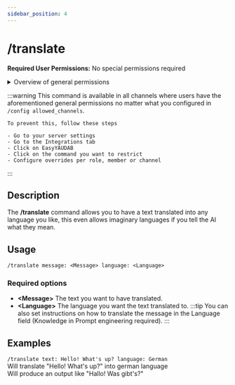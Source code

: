 ```yaml
---
sidebar_position: 4
---
```


# /translate

**Required User Permissions:** No special permissions required

<details>
	<summary>Overview of general permissions</summary>
	
	These permissions are needed for users to run any commands at all in a channel
	- View Channel permissions
	- Send Messages permissions
	- Use Application Commands permissions
</details>

:::warning
	This command is available in all channels where users have the aforementioned general permissions no matter what you configured in `/config allowed_channels`.
	
	To prevent this, follow these steps
	
	- Go to your server settings
	- Go to the Integrations tab
	- Click on EasyYAUDAB
	- Click on the command you want to restrict
	- Configure overrides per role, member or channel
:::

## Description
The **/translate** command allows you to have a text translated into any language you like, this even allows imaginary languages if you tell the AI what they mean.

## Usage
`/translate message: <Message> language: <Language>`
### Required options
- **\<Message\>** The text you want to have translated.
- **\<Language\>** The language you want the text translated to. 
:::tip
	You can also set instructions on how to translate the message in the Language field (Knowledge in Prompt engineering required).
:::

## Examples
`/translate text: Hello! What's up? language: German`<br/>
Will translate "Hello! What's up?" into german language<br/>
Will produce an output like "Hallo! Was gibt's?"